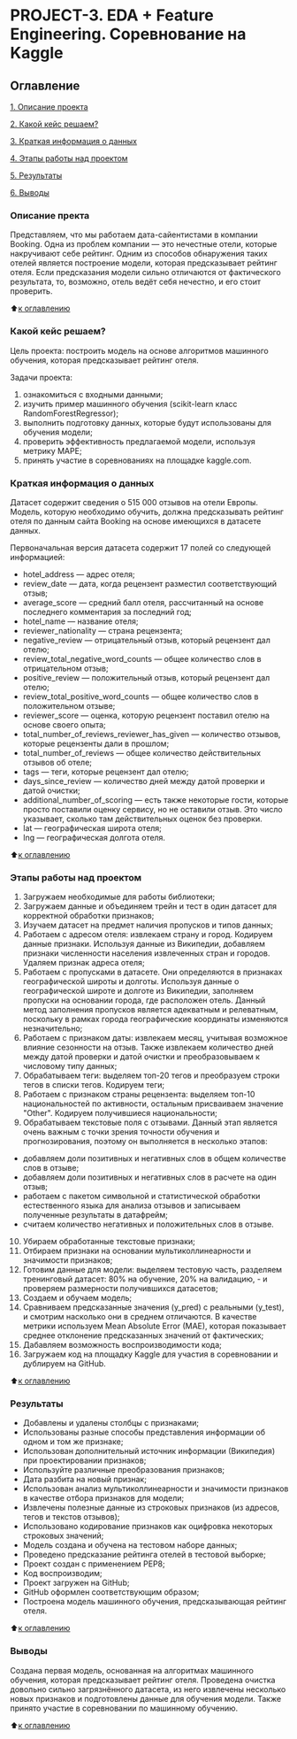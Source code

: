 # PROJECT-3. EDA + Feature Engineering. Соревнование на Kaggle 

 ## Оглавление
 [1. Описание проекта](https://github.com/Nadarsa/sf_data_science/tree/main/PROJECT-3/README.md#Описание-проекта)

 [2. Какой кейс решаем?](https://github.com/Nadarsa/sf_data_science/tree/main/PROJECT-3/README.md#Какой-кейс-решаем)

 [3. Краткая информация о данных](https://github.com/Nadarsa/sf_data_science/tree/main/PROJECT-3/README.md#Краткая-информация-о-данных)

 [4. Этапы работы над проектом](https://github.com/Nadarsa/sf_data_science/tree/main/PROJECT-3/README.md#Этапы-работы-над-проектом)

 [5. Результаты](https://github.com/Nadarsa/sf_data_science/tree/main/PROJECT-3/README.md#Результаты)
 
 [6. Выводы](https://github.com/Nadarsa/sf_data_science/tree/main/PROJECT-3/README.md#Выводы)


### Описание пректа 
Представляем, что мы работаем дата-сайентистами в компании Booking. Одна из проблем компании — это нечестные отели, которые накручивают себе рейтинг. Одним из способов обнаружения таких отелей является построение модели, которая предсказывает рейтинг отеля. Если предсказания модели сильно отличаются от фактического результата, то, возможно, отель ведёт себя нечестно, и его стоит проверить.

:arrow_up:[к оглавлению](https://github.com/Nadarsa/sf_data_science/tree/main/PROJECT-3/README.md#Оглавление)

### Какой кейс решаем?
Цель проекта: построить модель на основе алгоритмов машинного обучения, которая предсказывает рейтинг отеля.

Задачи проекта:
1. ознакомиться с входными данными;
2. изучить пример машинного обучения (scikit-learn класс RandomForestRegressor);
3. выполнить подготовку данных, которые будут использованы для обучения модели;
4. проверить эффективность предлагаемой модели, используя метрику MAPE;
5. принять участие в соревнованиях на площадке kaggle.com.


### Краткая информация о данных
Датасет содержит сведения о 515 000 отзывов на отели Европы.
Модель, которую необходимо обучить, должна предсказывать рейтинг отеля по данным сайта Booking на основе имеющихся в датасете данных. 

Первоначальная версия датасета содержит 17 полей со следующей информацией:
- hotel_address — адрес отеля;
- review_date — дата, когда рецензент разместил соответствующий отзыв;
- average_score — средний балл отеля, рассчитанный на основе последнего комментария за последний год;
- hotel_name — название отеля;
- reviewer_nationality — страна рецензента;
- negative_review — отрицательный отзыв, который рецензент дал отелю;
- review_total_negative_word_counts — общее количество слов в отрицательном отзыв;
- positive_review — положительный отзыв, который рецензент дал отелю;
- review_total_positive_word_counts — общее количество слов в положительном отзыве;
- reviewer_score — оценка, которую рецензент поставил отелю на основе своего опыта;
- total_number_of_reviews_reviewer_has_given — количество отзывов, которые рецензенты дали в прошлом;
- total_number_of_reviews — общее количество действительных отзывов об отеле;
- tags — теги, которые рецензент дал отелю;
- days_since_review — количество дней между датой проверки и датой очистки;
- additional_number_of_scoring — есть также некоторые гости, которые просто поставили оценку сервису, но не оставили отзыв. Это число указывает, сколько там действительных оценок без проверки.
- lat — географическая широта отеля;
- lng — географическая долгота отеля.

:arrow_up:[к оглавлению](https://github.com/Nadarsa/sf_data_science/tree/main/PROJECT-3/README.md#Оглавление)

### Этапы работы над проектом

1) Загружаем необходимые для работы библиотеки;
2) Загружаем данные и объединяем трейн и тест в один датасет для корректной обработки признаков;
3) Изучаем датасет на предмет наличия пропусков и типов данных;
4) Работаем с адресом отеля: извлекаем страну и город. Кодируем данные признаки. Используя данные из Википедии, добавляем признаки численности населения извлеченных стран и городов. Удаляем признак адреса отеля;
5) Работаем с пропусками в датасете. Они определяются в признаках географической широты и долготы. Используя данные о географической широте и долготе из Википедии, заполняем пропуски на основании города, где расположен отель. Данный метод заполнения пропусков является адекватным и релеватным, поскольку в рамках города географические координаты изменяются незначительно;
6) Работаем с признаком даты: извлекаем месяц, учитывая возможное влияние сезонности на отзыв. Также извлекаем количество дней между датой проверки и датой очистки и преобразовываем к числовому типу данных;
7) Обрабатываем теги: выделяем топ-20 тегов и преобразуем строки тегов в списки тегов. Кодируем теги;
8) Работаем с признаком страны рецензента: выделяем топ-10 национальностей по активности, остальным присваиваем значение "Other". Кодируем получившиеся национальности;
9) Обрабатываем текстовые поля с отзывами. Данный этап является очень важным с точки зрения точности обучения и прогнозирования, поэтому он выполняется в несколько этапов:
- добавляем доли позитивных и негативных слов в общем количестве слов в отзыве;
- добавляем доли позитивных и негативных слов в расчете на один отзыв;
- работаем с пакетом символьной и статистической обработки естественного языка для анализа отзывов и записываем полученные результаты в датафрейм;
- считаем количество негативных и положительных слов в отзыве.
10) Убираем обработанные текстовые признаки;
11) Отбираем признаки на основании мультиколлинеарности и значимости признаков;
12) Готовим данные для модели: выделяем тестовую часть, разделяем тренинговый датасет: 80% на обучение, 20% на валидацию, - и проверяем размерности получившихся датасетов;
13) Создаем и обучаем модель;
14) Сравниваем предсказанные значения (y_pred) с реальными (y_test), и смотрим насколько они в среднем отличаются.
В качестве метрики используем Mean Absolute Error (MAE), которая показывает среднее отклонение предсказанных значений от фактических;
15) Дабавляем возможность воспроизводимости кода;
17) Загружаем код на площадку Kaggle для участия в соревновании и дублируем на GitHub.

:arrow_up:[к оглавлению](https://github.com/Nadarsa/sf_data_science/tree/main/PROJECT-3/README.md#Оглавление)

### Результаты

- Добавлены и удалены столбцы с признаками;
- Использованы разные способы представления информации об одном и том же признаке;
- Использован дополнительный источник информации (Википедия) при проектировании признаков;
- Используйте различные преобразования признаков;
- Дата разбита на новый признак;
- Использован анализ мультиколлинеарности и значимости признаков в качестве отбора признаков для модели;
- Извлечены полезные данные из строковых признаков (из адресов, тегов и текстов отзывов);
- Использовано кодирование признаков как оцифровка некоторых строковых значений;
- Модель создана и обучена на тестовом наборе данных;
- Проведено предсказание рейтинга отелей в тестовой выборке;
- Проект создан с применением PEP8;
- Код воспроизводим;
- Проект загружен на GitHub;
- GitHub оформлен соответствующим образом;
- Построена модель машинного обучения, предсказывающая рейтинг отеля.

:arrow_up:[к оглавлению](https://github.com/Nadarsa/sf_data_science/tree/main/PROJECT-3/README.md#Оглавление)

### Выводы
Создана первая модель, основанная на алгоритмах машинного обучения, которая предсказывает рейтинг отеля.
Проведена очистка довольно сильно загрязнённого датасета, из него извлечены несколько новых признаков и подготовлены данные для обучения модели. Также принято участие в соревновании по машинному обучению.

:arrow_up:[к оглавлению](https://github.com/Nadarsa/sf_data_science/tree/main/PROJECT-3/README.md#Оглавление)